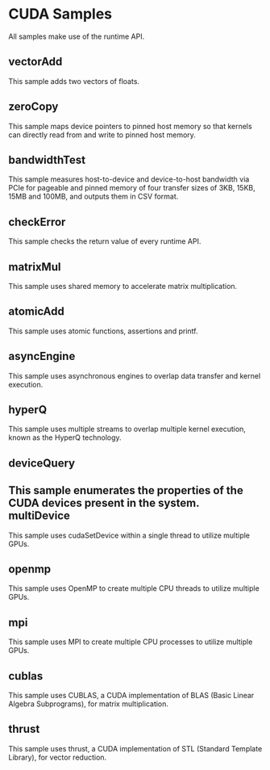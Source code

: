 CUDA Samples
============

All samples make use of the runtime API.

vectorAdd
---------

This sample adds two vectors of floats.

zeroCopy
--------

This sample maps device pointers to pinned host memory so that kernels can directly read from and write to pinned host memory.

bandwidthTest
-------------

This sample measures host-to-device and device-to-host bandwidth via PCIe for pageable and pinned memory of four transfer sizes of 3KB, 15KB, 15MB and 100MB, and outputs them in CSV format.

checkError
----------

This sample checks the return value of every runtime API.

matrixMul
---------

This sample uses shared memory to accelerate matrix multiplication.

atomicAdd
---------

This sample uses atomic functions, assertions and printf.

asyncEngine
-----------

This sample uses asynchronous engines to overlap data transfer and kernel execution.

hyperQ
------

This sample uses multiple streams to overlap multiple kernel execution, known as the HyperQ technology.

deviceQuery
-----------

This sample enumerates the properties of the CUDA devices present in the system.
multiDevice
-----------

This sample uses cudaSetDevice within a single thread to utilize multiple GPUs.

openmp
------

This sample uses OpenMP to create multiple CPU threads to utilize multiple GPUs.

mpi
---

This sample uses MPI to create multiple CPU processes to utilize multiple GPUs.

cublas
------

This sample uses CUBLAS, a CUDA implementation of BLAS (Basic Linear Algebra Subprograms), for matrix multiplication.

thrust
------

This sample uses thrust, a CUDA implementation of STL (Standard Template Library), for vector reduction.
